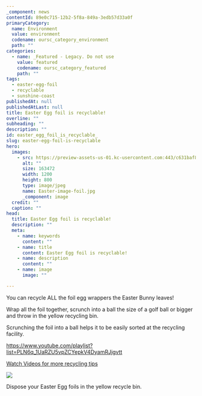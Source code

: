 ```yaml
---
_component: news
contentId: 89e0c715-12b2-5f8a-849a-3edb57d33a0f
primaryCategory:
  name: Environment
  value: environment
  codename: oursc_category_environment
  path: ""
categories:
  - name: _Featured - Legacy. Do not use
    value: featured
    codename: oursc_category_featured
    path: ""
tags:
  - easter-egg-foil
  - recyclable
  - sunshine-coast
publishedAt: null
publishedAtLast: null
title: Easter Egg foil is recyclable!
overline: ""
subheading: ""
description: ""
id: easter_egg_foil_is_recyclable_
slug: easter-egg-foil-is-recyclable
hero:
  images:
    - src: https://preview-assets-us-01.kc-usercontent.com:443/c631baf8-1b46-001f-580c-d0001b68b4a8/718b2d9b-8574-4a62-a954-6b342feadab1/Easter-image-foil.jpg
      alt: ""
      size: 163472
      width: 1200
      height: 800
      type: image/jpeg
      name: Easter-image-foil.jpg
      _component: image
  credit: ""
  caption: ""
head:
  title: Easter Egg foil is recyclable!
  description: ""
  meta:
    - name: keywords
      content: ""
    - name: title
      content: Easter Egg foil is recyclable!
    - name: description
      content: ""
    - name: image
      image: ""

---
```

You can recycle ALL the foil egg wrappers the Easter Bunny leaves!

Wrap all the foil together, scrunch into a ball the size of a golf ball or bigger and throw in the yellow recycling bin.

Scrunching the foil into a ball helps it to be easily sorted at the recycling facility.

<https://www.youtube.com/playlist?list=PLN6q_1UaRZU5vpZCYepkV4DyamRJjgvtt>


[Watch Videos for more recycling tips](https://www.facebook.com/watch/SunshineCoastCouncil/782817095850023/)


![](https://preview-assets-us-01.kc-usercontent.com:443/c631baf8-1b46-001f-580c-d0001b68b4a8/d38d9b26-f7b9-4cba-9fbb-c9620f3031af/JJsWaste_Recycling_078-1-1-1024x683.jpg)

Dispose your Easter Egg foils in the yellow recycle bin.
